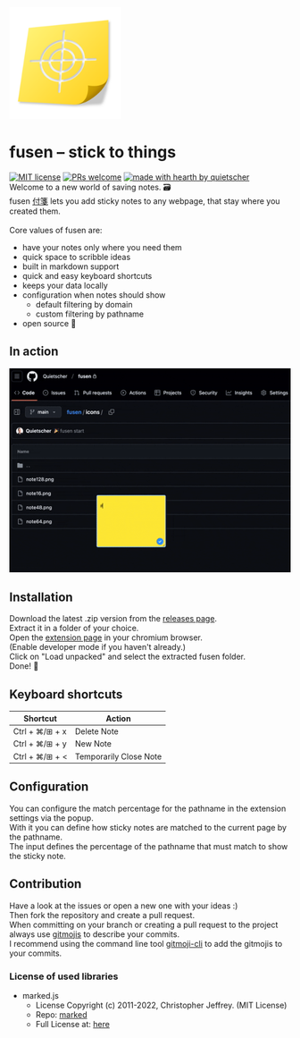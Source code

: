 <img src="./assets/fusenfull.png" alt="fusen logo" width="200"/>

# fusen – stick to things
[![MIT license](https://img.shields.io/badge/License-MIT-green.svg)](./LICENSE.md)
[![PRs welcome](https://img.shields.io/badge/PRs-welcome-ff69b4.svg?style=flat-square)](https://github.com/quietscher/fusen/issues?q=is%3Aissue+is%3Aopen)
[![made with hearth by quietscher](https://img.shields.io/badge/made%20with%20%E2%99%A5%20by-quietscher-ff1414.svg?style=flat-square)](https://github.com//quietscher)
<br>
Welcome to a new world of saving notes. 🗃️<br>
fusen [付箋](https://www.japandict.com/%E4%BB%98%E7%AE%8B) lets you add sticky notes to any webpage, that stay where you created them.
<br>
<br>
Core values of fusen are:

- have your notes only where you need them
- quick space to scribble ideas
- built in markdown support
- quick and easy keyboard shortcuts
- keeps your data locally 
- configuration when notes should show
    - default filtering by domain
    - custom filtering by pathname
- open source 🥳

## In action

![demo gif](./assets/fusendemo.gif)

## Installation

Download the latest .zip version from the [releases page](https://github.com/Quietscher/fusen/releases).<br>
Extract it in a folder of your choice. <br>
Open the [extension page](chrome://extensions/) in your chromium browser.<br>
(Enable developer mode if you haven't already.)<br>
Click on "Load unpacked" and select the extracted fusen folder.<br>
Done! 🎉

## Keyboard shortcuts

| Shortcut | Action |
| --- | --- |
| Ctrl + ⌘/⊞ + x | Delete Note |
| Ctrl + ⌘/⊞ + y | New Note |
| Ctrl + ⌘/⊞ + < | Temporarily Close Note |

## Configuration

You can configure the match percentage for the pathname in the extension settings via the popup.<br>
With it you can define how sticky notes are matched to the current page by the pathname.<br>
The input defines the percentage of the pathname that must match to show the sticky note.<br>

## Contribution

Have a look at the issues or open a new one with your ideas :)<br>
Then fork the repository and create a pull request.<br>
When committing on your branch or creating a pull request to the project always use [gitmojis](https://gitmoji.dev/) to describe your commits.<br>
I recommend using the command line tool [gitmoji-cli](https://github.com/carloscuesta/gitmoji-cli) to add the gitmojis to your commits.


### License of used libraries

- marked.js
  - License
    Copyright (c) 2011-2022, Christopher Jeffrey. (MIT License)
  - Repo: [marked](https://github.com/markedjs/marked)
  - Full License at: [here](/libs/marked.LICENSE)

